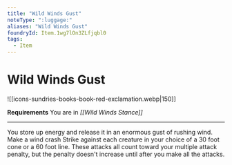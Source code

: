 ```yaml
---
title: "Wild Winds Gust"
noteType: ":luggage:"
aliases: "Wild Winds Gust"
foundryId: Item.1wg7lOn3ZLfjqbl0
tags:
  - Item
---
```


# Wild Winds Gust
![[icons-sundries-books-book-red-exclamation.webp|150]]

**Requirements** You are in _[[Wild Winds Stance]]_

* * *

You store up energy and release it in an enormous gust of rushing wind. Make a wind crash Strike against each creature in your choice of a 30 foot cone or a 60 foot line. These attacks all count toward your multiple attack penalty, but the penalty doesn't increase until after you make all the attacks.
